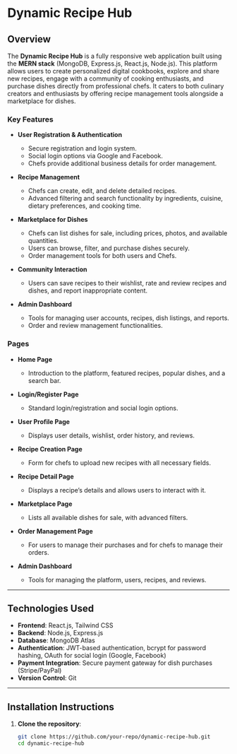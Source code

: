 # Dynamic Recipe Hub

## Overview

The **Dynamic Recipe Hub** is a fully responsive web application built using the **MERN stack** (MongoDB, Express.js, React.js, Node.js). This platform allows users to create personalized digital cookbooks, explore and share new recipes, engage with a community of cooking enthusiasts, and purchase dishes directly from professional chefs. It caters to both culinary creators and enthusiasts by offering recipe management tools alongside a marketplace for dishes.

### Key Features

- **User Registration & Authentication**
  - Secure registration and login system.
  - Social login options via Google and Facebook.
  - Chefs provide additional business details for order management.

- **Recipe Management**
  - Chefs can create, edit, and delete detailed recipes.
  - Advanced filtering and search functionality by ingredients, cuisine, dietary preferences, and cooking time.

- **Marketplace for Dishes**
  - Chefs can list dishes for sale, including prices, photos, and available quantities.
  - Users can browse, filter, and purchase dishes securely.
  - Order management tools for both users and Chefs.

- **Community Interaction**
  - Users can save recipes to their wishlist, rate and review recipes and dishes, and report inappropriate content.

- **Admin Dashboard**
  - Tools for managing user accounts, recipes, dish listings, and reports.
  - Order and review management functionalities.

### Pages

- **Home Page**
  - Introduction to the platform, featured recipes, popular dishes, and a search bar.

- **Login/Register Page**
  - Standard login/registration and social login options.

- **User Profile Page**
  - Displays user details, wishlist, order history, and reviews.

- **Recipe Creation Page**
  - Form for chefs to upload new recipes with all necessary fields.

- **Recipe Detail Page**
  - Displays a recipe’s details and allows users to interact with it.

- **Marketplace Page**
  - Lists all available dishes for sale, with advanced filters.

- **Order Management Page**
  - For users to manage their purchases and for chefs to manage their orders.

- **Admin Dashboard**
  - Tools for managing the platform, users, recipes, and reviews.

---

## Technologies Used

- **Frontend**: React.js, Tailwind CSS
- **Backend**: Node.js, Express.js
- **Database**: MongoDB Atlas
- **Authentication**: JWT-based authentication, bcrypt for password hashing, OAuth for social login (Google, Facebook)
- **Payment Integration**: Secure payment gateway for dish purchases (Stripe/PayPal)
- **Version Control**: Git

---

## Installation Instructions

1. **Clone the repository**:

   ```bash
   git clone https://github.com/your-repo/dynamic-recipe-hub.git
   cd dynamic-recipe-hub
